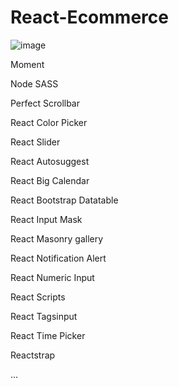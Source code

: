 # React-Ecommerce

![image](https://user-images.githubusercontent.com/87444638/139515095-557b5b68-963c-460e-87c6-3f98dc5a3371.png)


Moment

Node SASS

Perfect Scrollbar

React Color Picker

React Slider

React Autosuggest

React Big Calendar

React Bootstrap Datatable

React Input Mask

React Masonry gallery

React Notification Alert

React Numeric Input

React Scripts

React Tagsinput

React Time Picker

Reactstrap

...
